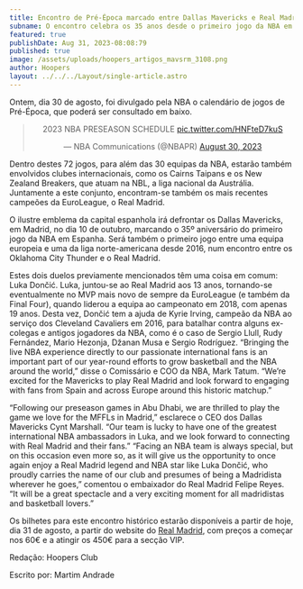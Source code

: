 ```yaml
---
title: Encontro de Pré-Época marcado entre Dallas Mavericks e Real Madrid
subname: O encontro celebra os 35 anos desde o primeiro jogo da NBA em Espanha
featured: true
publishDate: Aug 31, 2023-08:08:79
published: true
image: /assets/uploads/hoopers_artigos_mavsrm_3108.png
author: Hoopers
layout: ../../../Layout/single-article.astro
---
```

Ontem, dia 30 de agosto, foi divulgado pela NBA o calendário de jogos de Pré-Época, que poderá ser consultado em baixo.

<div style="text-align: center;"><blockquote class="twitter-tweet"><p lang="en" dir="ltr">2023 NBA PRESEASON SCHEDULE <a href="https://t.co/HNFteD7kuS">pic.twitter.com/HNFteD7kuS</a></p>&mdash; NBA Communications (@NBAPR) <a href="https://twitter.com/NBAPR/status/1696917264908390552?ref_src=twsrc%5Etfw">August 30, 2023</a></blockquote> <script async src="https://platform.twitter.com/widgets.js" charset="utf-8"></script></div>

Dentro destes 72 jogos, para além das 30 equipas da NBA, estarão também envolvidos clubes internacionais, como os Cairns Taipans e os New Zealand Breakers, que atuam na NBL, a liga nacional da Austrália. Juntamente a este conjunto, encontram-se também os mais recentes campeões da EuroLeague, o Real Madrid.	

O ilustre emblema da capital espanhola irá defrontar os Dallas Mavericks, em Madrid, no dia 10 de outubro, marcando o 35º aniversário do primeiro jogo da NBA em Espanha. Será também o primeiro jogo entre uma equipa europeia e uma da liga norte-americana desde 2016, num encontro entre os Oklahoma City Thunder e o Real Madrid.

Estes dois duelos previamente mencionados têm uma coisa em comum: Luka Dončić. Luka, juntou-se ao Real Madrid aos 13 anos, tornando-se eventualmente no MVP mais novo de sempre da EuroLeague (e também da Final Four), quando liderou a equipa ao campeonato em 2018, com apenas 19 anos.
Desta vez, Dončić tem a ajuda de Kyrie Irving, campeão da NBA ao serviço dos Cleveland Cavaliers em 2016, para batalhar contra alguns ex-colegas e antigos jogadores da NBA, como é o caso de Sergio Llull, Rudy Fernández, Mario Hezonja, Džanan Musa e Sergio Rodríguez.
“Bringing the live NBA experience directly to our passionate international fans is an important part of our year-round efforts to grow basketball and the NBA around the world,” disse o Comissário e COO da NBA, Mark Tatum. “We’re excited for the Mavericks to play Real Madrid and look forward to engaging with fans from Spain and across Europe around this historic matchup.”
					
“Following our preseason games in Abu Dhabi, we are thrilled to play the game we love for the MFFLs in Madrid,” esclarece o CEO dos Dallas Mavericks Cynt Marshall. “Our team is lucky to have one of the greatest international NBA ambassadors in Luka, and we look forward to connecting with Real Madrid and their fans.”
“Facing an NBA team is always special, but on this occasion even more so, as it will give us the opportunity to once again enjoy a Real Madrid legend and NBA star like Luka Dončić, who proudly carries the name of our club and presumes of being a Madridista wherever he goes,” comentou o embaixador do Real Madrid Felipe Reyes. “It will be a great spectacle and a very exciting moment for all madridistas and basketball lovers.”
					
Os bilhetes para este encontro histórico estarão disponíveis a partir de hoje, dia 31 de agosto, a partir do website do [Real Madrid](https://www.realmadrid.com/pt/bilhetes/basquetebol), com preços a começar nos 60€ e a atingir os 450€ para a secção VIP.

Redação: Hoopers Club

Escrito por: Martim Andrade